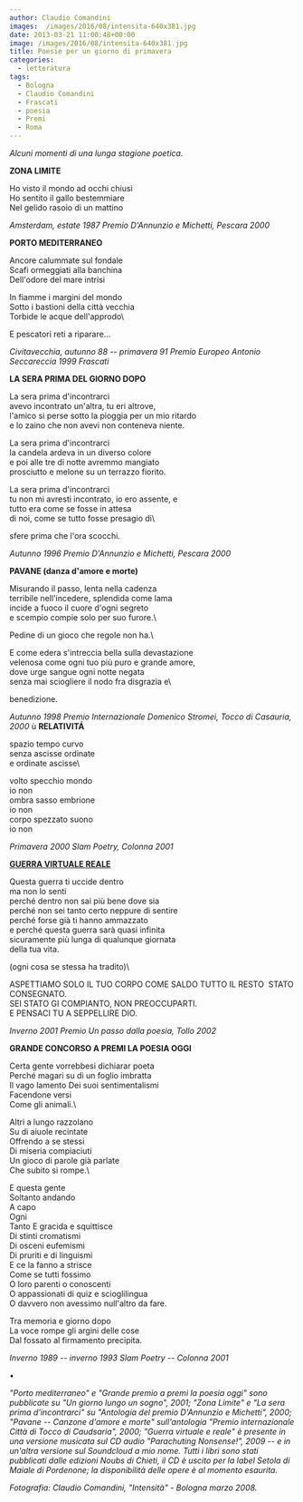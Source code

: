 ```yaml
---
author: Claudio Comandini
images:  /images/2016/08/intensita-640x381.jpg
date: 2013-03-21 11:00:48+00:00
image: /images/2016/08/intensita-640x381.jpg
title: Poesie per un giorno di primavera
categories:
  - letteratura
tags:
  - Bologna
  - Claudio Comandini
  - Frascati
  - poesia
  - Premi
  - Roma
---
```


*Alcuni momenti di una lunga stagione poetica.*

**ZONA LIMITE**

Ho visto il mondo ad occhi chiusi\
Ho sentito il gallo bestemmiare\
Nel gelido rasoio di un mattino

*Amsterdam, estate 1987 Premio D'Annunzio e Michetti, Pescara 2000*

**PORTO MEDITERRANEO**

Ancore calummate sul fondale\
Scafi ormeggiati alla banchina\
Dell'odore del mare intrisi

In fiamme i margini del mondo\
Sotto i bastioni della città vecchia\
Torbide le acque dell'approdo\

E pescatori reti a riparare...

*Civitavecchia, autunno 88 -- primavera 91 Premio Europeo Antonio Seccareccia 1999 Frascati*

**LA SERA PRIMA DEL GIORNO DOPO**

La sera prima d'incontrarci\
avevo incontrato un'altra, tu eri altrove,\
l'amico si perse sotto la pioggia per un mio ritardo\
e lo zaino che non avevi non conteneva niente.

La sera prima d'incontrarci\
la candela ardeva in un diverso colore\
e poi alle tre di notte avremmo mangiato\
prosciutto e melone su un terrazzo fiorito.

La sera prima d'incontrarci\
tu non mi avresti incontrato, io ero assente, e\
tutto era come se fosse in attesa\
di noi, come se tutto fosse presagio di\

sfere prima che l'ora scocchi.

*Autunno 1996 Premio D'Annunzio e Michetti, Pescara 2000*

**PAVANE (danza d'amore e morte)**

Misurando il passo, lenta nella cadenza\
terribile nell'incedere, splendida come lama\
incide a fuoco il cuore d'ogni segreto\
e scempio compie solo per suo furore.\

Pedine di un gioco che regole non ha.\

E come edera s'intreccia bella sulla devastazione\
velenosa come ogni tuo più puro e grande amore,\
dove urge sangue ogni notte negata\
senza mai sciogliere il nodo fra disgrazia e\

benedizione.

*Autunno 1998 Premio Internazionale Domenico Stromei, Tocco di Casauria, 2000* ù **RELATIVITÁ**

spazio tempo curvo\
senza ascisse ordinate\
e ordinate ascisse\

volto specchio mondo\
io non\
ombra sasso embrione\
io non\
corpo spezzato suono\
io non

*Primavera 2000 Slam Poetry, Colonna 2001*

[**GUERRA VIRTUALE REALE**](https://soundcloud.com/claudio_comandini/guerra-virtuale-reale)

Questa guerra ti uccide dentro\
ma non lo senti\
perché dentro non sai più bene dove sia\
perché non sei tanto certo neppure di sentire\
perché forse già ti hanno ammazzato\
e perché questa guerra sarà quasi infinita\
sicuramente più lunga di qualunque giornata\
della tua vita.

(ogni cosa se stessa ha tradito)\

ASPETTIAMO SOLO IL TUO CORPO COME SALDO
TUTTO IL RESTO  STATO CONSEGNATO.\
SEI STATO GI COMPIANTO, NON PREOCCUPARTI.\
E PENSACI TU A SEPPELLIRE DIO.

*Inverno 2001 Premio Un passo dalla poesia, Tollo 2002*

**GRANDE CONCORSO A PREMI LA POESIA OGGI**

Certa gente vorrebbesi dichiarar poeta\
Perché magari su di un foglio imbratta\
Il vago lamento Dei suoi sentimentalismi\
Facendone versi\
Come gli animali.\

Altri a lungo razzolano\
Su di aiuole recintate\
Offrendo a se stessi\
Di miseria compiaciuti\
Un gioco di parole già parlate\
Che subito si rompe.\

E questa gente\
Soltanto andando\
A capo\
Ogni\
Tanto
E gracida e squittisce\
Di stinti cromatismi\
Di osceni eufemismi\
Di pruriti e di linguismi\
E ce la fanno a strisce\
Come se tutti fossimo\
O loro parenti o conoscenti\
O appassionati di quiz e scioglilingua\
O davvero non avessimo null'altro da fare.

Tra memoria e giorno dopo\
La voce rompe gli argini delle cose\
Dal fossato al firmamento precipita.

*Inverno 1989 -- inverno 1993 Slam Poetry -- Colonna 2001*

•

*"Porto mediterraneo" e "Grande premio a premi la poesia oggi" sono pubblicate su "Un giorno lungo un sogno", 2001; "Zona Limite" e "La sera prima d'incontrarci" su "Antologia del premio D'Annunzio e Michetti", 2000; "Pavane -- Canzone d'amore e morte" sull'antologia "Premio internazionale Città di Tocco di Caudsaria", 2000; "Guerra virtuale e reale" è presente in una versione musicata sul CD audio "Parachuting Nonsense!", 2009 -- e in un'altra versione sul Soundcloud a mio nome. Tutti i libri sono stati pubblicati dalle edizioni Noubs di Chieti, il CD è uscito per la label Setola di Maiale di Pordenone; la disponibilità delle opere è al momento esaurita.*

*Fotografia: Claudio Comandini, "Intensità" - Bologna marzo 2008.*
